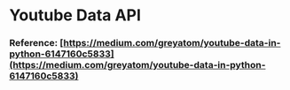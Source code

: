 # Youtube Data API
### Reference: [https://medium.com/greyatom/youtube-data-in-python-6147160c5833](https://medium.com/greyatom/youtube-data-in-python-6147160c5833)
